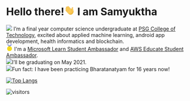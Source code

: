 <!--
*** Thanks for checking out my README code. If you have a suggestion that would make this better 
*** or have any software development/ data science related opportunities for me do reach out! I would love to hear from you.
*** Thanks again!:D
-->

<h1>Hello there!<img src="https://github.com/samyukthagopalsamy/samyukthagopalsamy/blob/master/Hi.gif" width="29px"> I am Samyuktha</h1>

 <img src="https://media.giphy.com/media/VgCDAzcKvsR6OM0uWg/giphy.gif" width="29px"> I’m a final year computer science undergraduate at [PSG College of Technology](https://www.psgtech.edu/), excited about applied machine learning, android app development, health informatics and blockchain.<br/>
 <img src="https://github.com/samyukthagopalsamy/samyukthagopalsamy/blob/master/Medal.gif" width="18px"> I'm a [Microsoft Learn Student Ambassador](https://studentambassadors.microsoft.com/) and [AWS Educate Student Ambassador](https://aws.amazon.com/education/awseducate/student-ambassador-program/).<br/>
 <img src="https://media.giphy.com/media/pzrC181f1kPXeaHV1W/giphy.gif" width="24px">I’ll be graduating on May 2021.<br/>
 <img src="https://media.giphy.com/media/eNvmqeYXm4gSHC4195/giphy.gif" width="22px">Fun fact: I have been practicing Bharatanatyam for 16 years now!<br/>

[![Top Langs](https://github-readme-stats.vercel.app/api/top-langs/?username=samyukthagopalsamy&layout=compact)](https://github.com/anuraghazra/github-readme-stats)
<br>
<!--
![Samyuktha's github stats](https://github-readme-stats.vercel.app/api?
*** username=samyukthagopalsamy&show_icons=true&title_color=1F75C8&icon_color=2AA410&text_color=043667&bg_color=E8F8F5) 
-->
![visitors](https://visitor-badge.glitch.me/badge?page_id=samyukthagopalsamy.samyukthagopalsamy)

